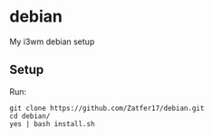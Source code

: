 # debian

My i3wm debian setup

## Setup

Run:
```
git clone https://github.com/Zatfer17/debian.git
cd debian/
yes | bash install.sh
```